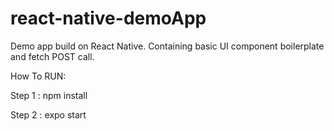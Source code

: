 # react-native-demoApp
Demo app build on React Native. Containing basic UI component boilerplate and fetch POST call.

How To RUN: 

Step 1 :
  npm install

Step 2 :
  expo start
